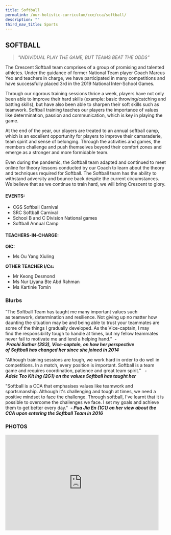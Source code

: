 ```yaml
---
title: Softball
permalink: /our-holistic-curriculum/cce/cca/softball/
description: ""
third_nav_title: Sports
---
```

## **SOFTBALL**

>*"INDIVIDUAL PLAY THE GAME, BUT TEAMS BEAT THE ODDS"*

The Crescent Softball team comprises of a group of promising and talented athletes. Under the guidance of former National Team player Coach Marcus Yeo and teachers in charge, we have participated in many competitions and have successfully placed 3rd in the 2019 National Inter-School Games.

Through our rigorous training sessions thrice a week, players have not only been able to improve their hard skills (example: basic throwing/catching and batting skills), but have also been able to sharpen their soft skills such as teamwork. Softball training teaches our players the importance of values like determination, passion and communication, which is key in playing the game. 

At the end of the year, our players are treated to an annual softball camp, which is an excellent opportunity for players to improve their camaraderie, team spirit and sense of belonging. Through the activities and games, the members challenge and push themselves beyond their comfort zones and emerge as a stronger and more formidable team.

Even during the pandemic, the Softball team adapted and continued to meet online for theory lessons conducted by our Coach to learn about the theory and techniques required for Softball. The Softball team has the ability to withstand adversity and bounce back despite the current circumstances. We believe that as we continue to train hard, we will bring Crescent to glory.

#### **EVENTS:**
*   CGS Softball Carnival
*   SRC Softball Carnival
*   School B and C Division National games
*   Softball Annual Camp

#### **TEACHERS-IN-CHARGE:**
**OIC:**
* Ms Ou Yang Xiuling

**OTHER TEACHER I/Cs:**
* Mr Keong Desmond
* Ms Nur Liyana Bte Abd Rahman
* Ms Kartinie Tomin


### **Blurbs**
“The Softball Team has taught me many important values such as teamwork, determination and resilience. Not giving up no matter how daunting the situation may be and being able to trust your teammates are some of the things I gradually developed. As the Vice\-captain, I may find the responsibility tough to handle at times, but my fellow teammates never fail to motivate me and lend a helping hand.” 
***- Prachi Suthar (3S3), Vice\-captain, on how her perspective of Softball has changed her since she joined in 2014***

“Although training sessions are tough, we work hard in order to do well in competitions. In a match, every position is important. Softball is a team game and requires coordination, patience and great team spirit.”  
***- Adele Teo Kit Ing (2G1) on the values Softball has taught her***

"Softball is a CCA that emphasises values like teamwork and sportsmanship. Although it's challenging and tough at times, we need a positive mindset to face the challenge. Through softball, I've learnt that it is possible to overcome the challenges we face. I set my goals and achieve them to get better every day." 
***- Pua Jia En (1C1) on her view about the CCA upon entering the Softball Team in 2016***



### **PHOTOS** ###

<iframe src="https://docs.google.com/presentation/d/e/2PACX-1vRdkru-NBLlbDnBjIkFe5Eyi9bj3RY2REx-Lt0mpd4kQDvS7I3zqYlmH6Gl0k7XGODsq8h7AmekVoRH/embed?start=true&loop=true&delayms=3000" frameborder="0" width="480" height="299" allowfullscreen="true"></iframe>
